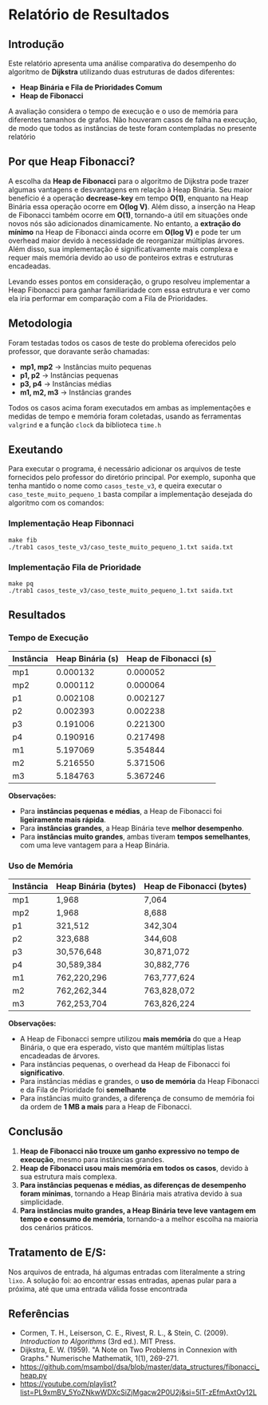 # Relatório de Resultados



## Introdução
Este relatório apresenta uma análise comparativa do desempenho do algoritmo de **Dijkstra** utilizando duas estruturas de dados diferentes:

- **Heap Binária e Fila de Prioridades Comum** 
- **Heap de Fibonacci**

A avaliação considera o tempo de execução e o uso de memória para diferentes tamanhos de grafos.
Não houveram casos de falha na execução, de modo que todos as instâncias de teste foram contempladas no presente relatório



## Por que Heap Fibonacci?
A escolha da **Heap de Fibonacci** para o algoritmo de Dijkstra pode trazer algumas vantagens e desvantagens em relação à Heap Binária. Seu maior benefício é a operação **decrease-key** em tempo **O(1)**, enquanto na Heap Binária essa operação ocorre em **O(log V)**.  Além disso, a inserção na Heap de Fibonacci também ocorre em **O(1)**, tornando-a útil em situações onde novos nós são adicionados dinamicamente. No entanto, a **extração do mínimo** na Heap de Fibonacci ainda ocorre em **O(log V)** e pode ter um overhead maior devido à necessidade de reorganizar múltiplas árvores. Além disso, sua implementação é significativamente mais complexa e requer mais memória devido ao uso de ponteiros extras e estruturas encadeadas.

Levando esses pontos em consideração, o grupo resolveu implementar a Heap Fibonacci para ganhar familiaridade com essa estrutura e ver como ela iria performar em comparação com a Fila de Prioridades.

## Metodologia
Foram testadas todos os casos de teste do problema oferecidos pelo professor, que doravante serão chamadas:

- **mp1, mp2** → Instâncias muito pequenas
- **p1, p2** → Instâncias pequenas
- **p3, p4** → Instâncias médias
- **m1, m2, m3** → Instâncias  grandes

Todos os casos acima foram executados em ambas as implementações e medidas de tempo e memória foram coletadas, usando as ferramentas `valgrind` e a função `clock` da biblioteca `time.h`


## Exeutando
Para executar o programa, é necessário adicionar os arquivos de teste fornecidos pelo professor do diretório principal. Por exemplo, suponha que tenha mantido o nome como `casos_teste_v3`,
e queira executar o `caso_teste_muito_pequeno_1` basta compilar a implementação desejada do algoritmo com os comandos:

### Implementação Heap Fibonnaci
```
make fib
./trab1 casos_teste_v3/caso_teste_muito_pequeno_1.txt saida.txt 
```
### Implementação Fila de Prioridade
```
make pq
./trab1 casos_teste_v3/caso_teste_muito_pequeno_1.txt saida.txt 
```
## Resultados

### **Tempo de Execução**

| Instância | Heap Binária (s) | Heap de Fibonacci (s) |
|-----------|-----------------|----------------------|
| mp1       | 0.000132        | 0.000052            |
| mp2       | 0.000112        | 0.000064            |
| p1        | 0.002108        | 0.002127            |
| p2        | 0.002393        | 0.002238            |
| p3        | 0.191006        | 0.221300            |
| p4        | 0.190916        | 0.217498            |
| m1        | 5.197069        | 5.354844            |
| m2        | 5.216550        | 5.371506            |
| m3        | 5.184763        | 5.367246            |

**Observações:**
- Para **instâncias pequenas e médias**, a Heap de Fibonacci foi **ligeiramente mais rápida**.
- Para **instâncias grandes**, a Heap Binária teve **melhor desempenho**.
- Para **instâncias muito grandes**, ambas tiveram **tempos semelhantes**, com uma leve vantagem para a Heap Binária.

### **Uso de Memória**

| Instância | Heap Binária (bytes) | Heap de Fibonacci (bytes) |
|-----------|---------------------|--------------------------|
| mp1       | 1,968               | 7,064                    |
| mp2       | 1,968               | 8,688                    |
| p1        | 321,512             | 342,304                  |
| p2        | 323,688             | 344,608                  |
| p3        | 30,576,648          | 30,871,072               |
| p4        | 30,589,384          | 30,882,776               |
| m1        | 762,220,296         | 763,777,624              |
| m2        | 762,262,344         | 763,828,072              |
| m3        | 762,253,704         | 763,826,224              |

**Observações:**
- A Heap de Fibonacci sempre utilizou **mais memória** do que a Heap Binária, o que era esperado, visto que mantém múltiplas listas encadeadas de árvores.
- Para instâncias pequenas, o overhead da Heap de Fibonacci foi **significativo**.
- Para instâncias médias e grandes, o **uso de memória** da Heap Fibonacci e da Fila de Prioridade foi **semelhante**
- Para instâncias muito grandes, a diferença de consumo de memória foi da ordem de **1 MB a mais** para a Heap de Fibonacci.

## Conclusão
1. **Heap de Fibonacci não trouxe um ganho expressivo no tempo de execução**, mesmo para instâncias grandes.
2. **Heap de Fibonacci usou mais memória em todos os casos**, devido à sua estrutura mais complexa.
3. **Para instâncias pequenas e médias, as diferenças de desempenho foram mínimas**, tornando a Heap Binária mais atrativa devido à sua simplicidade.
4. **Para instâncias muito grandes, a Heap Binária teve leve vantagem em tempo e consumo de memória**, tornando-a a melhor escolha na maioria dos cenários práticos.
   
## Tratamento de E/S:
Nos arquivos de entrada, há algumas entradas com literalmente a string `lixo`. A solução foi: ao encontrar essas entradas,  apenas pular para a próxima, até que uma entrada válida fosse encontrada
## Referências
- Cormen, T. H., Leiserson, C. E., Rivest, R. L., & Stein, C. (2009). *Introduction to Algorithms* (3rd ed.). MIT Press.
- Dijkstra, E. W. (1959). "A Note on Two Problems in Connexion with Graphs." Numerische Mathematik, 1(1), 269-271.
- https://github.com/msambol/dsa/blob/master/data_structures/fibonacci_heap.py
- https://youtube.com/playlist?list=PL9xmBV_5YoZNkwWDXcSiZjMgacw2P0U2j&si=5lT-zEfmAxtOy12L

